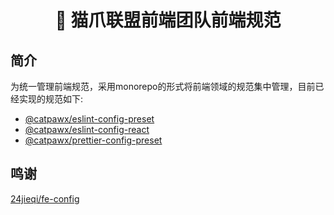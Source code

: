 <h1 align="center">🐾 猫爪联盟前端团队前端规范</h1>

## 简介

为统一管理前端规范，采用monorepo的形式将前端领域的规范集中管理，目前已经实现的规范如下:

- [@catpawx/eslint-config-preset](https://github.com/catpawx/fe-config/tree/main/packages/eslint-config-preset)
- [@catpawx/eslint-config-react](https://github.com/catpawx/fe-config/tree/main/packages/eslint-config-react)
- [@catpawx/prettier-config-preset](https://github.com/catpawx/fe-config/tree/main/packages/prettier-config-preset)

## 鸣谢

[24jieqi/fe-config](https://github.com/24jieqi/fe-config)
